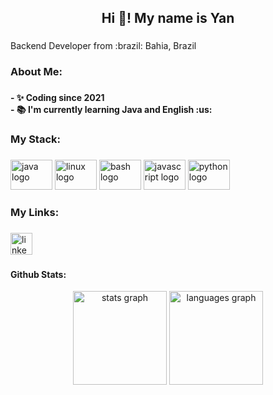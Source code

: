 <h2 align="center">Hi 👋! My name is Yan</h2>

###

<p align="left">Backend Developer from :brazil: Bahia, Brazil</p>

###

<h3 align="left">About Me:</h3>

###

<h4 align="left">- ✨ Coding since 2021<br>- 📚  I'm currently learning Java and English :us:</h4>

###

<h3 align="left">My Stack:</h3>


###

<div align="left">
  <img src="https://cdn.jsdelivr.net/gh/devicons/devicon/icons/java/java-plain-wordmark.svg" height="48" width="67" alt="java logo"  />
  <img src="https://cdn.jsdelivr.net/gh/devicons/devicon/icons/linux/linux-original.svg" height="48" width="67" alt="linux logo"  />
  <img src="https://cdn.jsdelivr.net/gh/devicons/devicon/icons/bash/bash-original.svg" height="48" width="67" alt="bash logo"  />
  <img src="https://cdn.jsdelivr.net/gh/devicons/devicon/icons/javascript/javascript-original.svg" height="48" width="67" alt="javascript logo"  />
  <img src="https://cdn.jsdelivr.net/gh/devicons/devicon/icons/python/python-original-wordmark.svg" height="48" width="67" alt="python logo"  />
</div>

###

<h3 align="left">My Links:</h3>

###

###

<div align="left">
  <a href="https://www.linkedin.com/in/yan-oliveira-2941881a4/" target="_blank">
    <img src="https://img.shields.io/static/v1?message=LinkedIn&logo=linkedin&label=&color=0077B5&logoColor=white&labelColor=&style=for-the-badge" height="35" alt="linkedin logo"  />
  </a>
</div>

###
###
<h4>Github Stats: </h4>
<div align="center">
  <img src="https://github-readme-stats.vercel.app/api?hide_title=false&hide_rank=false&show_icons=true&include_all_commits=true&count_private=true&disable_animations=false&theme=dracula&locale=en&hide_border=false&username=oliyan-debug" height="150" alt="stats graph"  />
  <img src="https://github-readme-stats.vercel.app/api/top-langs?locale=en&hide_title=false&layout=compact&card_width=320&langs_count=5&theme=dracula&hide_border=false&username=oliyan-debug" height="150" alt="languages graph"  />
</div>
